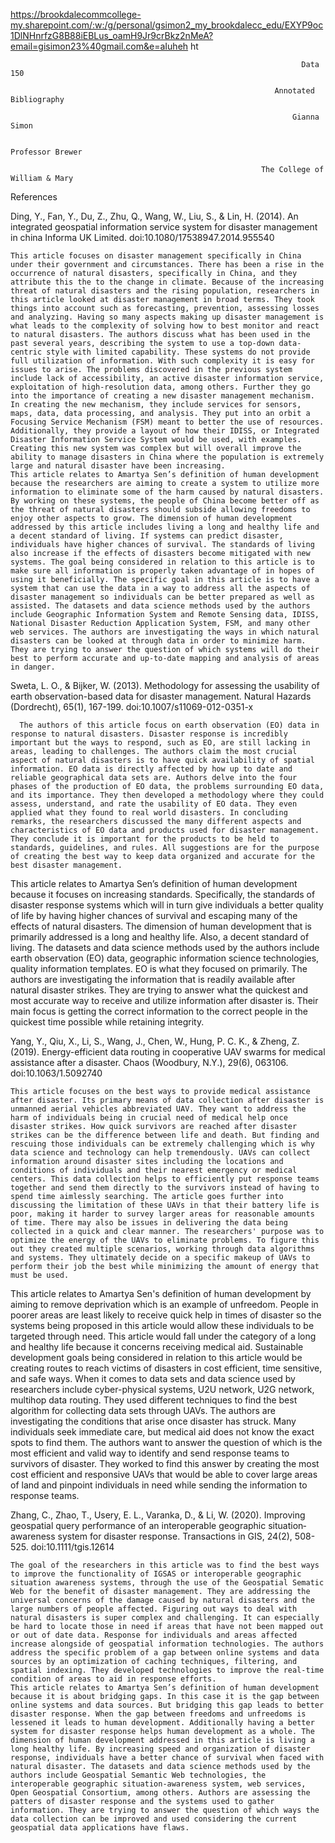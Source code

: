 https://brookdalecommcollege-my.sharepoint.com/:w:/g/personal/gsimon2_my_brookdalecc_edu/EXYP9oc1DlNHnrfzG8B88iEBLus_oamH9Jr9crBkz2nMeA?email=gisimon23%40gmail.com&e=aIuheh
ht 

 


                                                                     Data 150  

                                                               Annotated Bibliography 

                                                                   Gianna Simon 

                                                                  Professor Brewer 

                                                            The College of William & Mary 


 

References 

Ding, Y., Fan, Y., Du, Z., Zhu, Q., Wang, W., Liu, S., & Lin, H. (2014). An integrated geospatial information service system for disaster management in china Informa UK   Limited. doi:10.1080/17538947.2014.955540 

  	This article focuses on disaster management specifically in China under their government and circumstances. There has been a rise in the occurrence of natural disasters, specifically in China, and they attribute this the to the change in climate. Because of the increasing threat of natural disasters and the rising population, researchers in this article looked at disaster management in broad terms. They took things into account such as forecasting, prevention, assessing losses and analyzing. Having so many aspects making up disaster management is what leads to the complexity of solving how to best monitor and react to natural disasters. The authors discuss what has been used in the past several years, describing the system to use a top-down data-centric style with limited capability. These systems do not provide full utilization of information. With such complexity it is easy for issues to arise. The problems discovered in the previous system include lack of accessibility, an active disaster information service, exploitation of high-resolution data, among others. Further they go into the importance of creating a new disaster management mechanism. In creating the new mechanism, they include services for sensors, maps, data, data processing, and analysis. They put into an orbit a Focusing Service Mechanism (FSM) meant to better the use of resources. Additionally, they provide a layout of how their IDISS, or Integrated Disaster Information Service System would be used, with examples. Creating this new system was complex but will overall improve the ability to manage disasters in China where the population is extremely large and natural disaster have been increasing. 
    This article relates to Amartya Sen’s definition of human development because the researchers are aiming to create a system to utilize more information to eliminate some of the harm caused by natural disasters. By working on these systems, the people of China become better off as the threat of natural disasters should subside allowing freedoms to enjoy other aspects to grow. The dimension of human development addressed by this article includes living a long and healthy life and a decent standard of living. If systems can predict disaster, individuals have higher chances of survival. The standards of living also increase if the effects of disasters become mitigated with new systems. The goal being considered in relation to this article is to make sure all information is properly taken advantage of in hopes of using it beneficially. The specific goal in this article is to have a system that can use the data in a way to address all the aspects of disaster management so individuals can be better prepared as well as assisted. The datasets and data science methods used by the authors include Geographic Information System and Remote Sensing data, IDISS, National Disaster Reduction Application System, FSM, and many other web services. The authors are investigating the ways in which natural disasters can be looked at through data in order to minimize harm. They are trying to answer the question of which systems will do their best to perform accurate and up-to-date mapping and analysis of areas in danger.  

Sweta, L. O., & Bijker, W. (2013). Methodology for assessing the usability of earth observation-based data for disaster management. Natural Hazards (Dordrecht), 65(1),     167-199. doi:10.1007/s11069-012-0351-x 

 	  The authors of this article focus on earth observation (EO) data in response to natural disasters. Disaster response is incredibly important but the ways to respond, such as EO, are still lacking in areas, leading to challenges. The authors claim the most crucial aspect of natural disasters is to have quick availability of spatial information. EO data is directly affected by how up to date and reliable geographical data sets are. Authors delve into the four phases of the production of EO data, the problems surrounding EO data, and its importance. They then developed a methodology where they could assess, understand, and rate the usability of EO data. They even applied what they found to real world disasters. In concluding remarks, the researchers discussed the many different aspects and characteristics of EO data and products used for disaster management. They conclude it is important for the products to be held to standards, guidelines, and rules. All suggestions are for the purpose of creating the best way to keep data organized and accurate for the best disaster management. 
   This article relates to Amartya Sen’s definition of human development because it focuses on increasing standards. Specifically, the standards of disaster response systems which will in turn give individuals a better quality of life by having higher chances of survival and escaping many of the effects of natural disasters. The dimension of human development that is primarily addressed is a long and healthy life. Also, a decent standard of living. The datasets and data science methods used by the authors include earth observation (EO) data, geographic information science technologies, quality information templates. EO is what they focused on primarily. The authors are investigating the information that is readily available after natural disaster strikes. They are trying to answer what the quickest and most accurate way to receive and utilize information after disaster is. Their main focus is getting the correct information to the correct people in the quickest time possible while retaining integrity.  

Yang, Y., Qiu, X., Li, S., Wang, J., Chen, W., Hung, P. C. K., & Zheng, Z. (2019). Energy-efficient data routing in cooperative UAV swarms for medical assistance after a    disaster. Chaos (Woodbury, N.Y.), 29(6), 063106. doi:10.1063/1.5092740 

    This article focuses on the best ways to provide medical assistance after disaster. Its primary means of data collection after disaster is unmanned aerial vehicles abbreviated UAV. They want to address the harm of individuals being in crucial need of medical help once disaster strikes. How quick survivors are reached after disaster strikes can be the difference between life and death. But finding and rescuing those individuals can be extremely challenging which is why data science and technology can help tremendously. UAVs can collect information around disaster sites including the locations and conditions of individuals and their nearest emergency or medical centers. This data collection helps to efficiently put response teams together and send them directly to the survivors instead of having to spend time aimlessly searching. The article goes further into discussing the limitation of these UAVs in that their battery life is poor, making it harder to survey larger areas for reasonable amounts of time. There may also be issues in delivering the data being collected in a quick and clear manner. The researchers' purpose was to optimize the energy of the UAVs to eliminate problems. To figure this out they created multiple scenarios, working through data algorithms and systems. They ultimately decide on a specific makeup of UAVs to perform their job the best while minimizing the amount of energy that must be used. 
   This article relates to Amartya Sen's definition of human development by aiming to remove deprivation which is an example of unfreedom. People in poorer areas are least likely to receive quick help in times of disaster so the systems being proposed in this article would allow these individuals to be targeted through need. This article would fall under the category of a long and healthy life because it concerns receiving medical aid. Sustainable development goals being considered in relation to this article would be creating routes to reach victims of disasters in cost efficient, time sensitive, and safe ways. When it comes to data sets and data science used by researchers include cyber-physical systems, U2U network, U2G network, multihop data routing. They used different techniques to find the best algorithm for collecting data sets through UAVs. The authors are investigating the conditions that arise once disaster has struck. Many individuals seek immediate care, but medical aid does not know the exact spots to find them. The authors want to answer the question of which is the most efficient and valid way to identify and send response teams to survivors of disaster. They worked to find this answer by creating the most cost efficient and responsive UAVs that would be able to cover large areas of land and pinpoint individuals in need while sending the information to response teams.  

Zhang, C., Zhao, T., Usery, E. L., Varanka, D., & Li, W. (2020). Improving geospatial query performance of an interoperable geographic situation‐awareness system for          disaster response. Transactions in GIS, 24(2), 508-525. doi:10.1111/tgis.12614 

    The goal of the researchers in this article was to find the best ways to improve the functionality of IGSAS or interoperable geographic situation awareness systems, through the use of the Geospatial Sematic Web for the benefit of disaster management. They are addressing the universal concerns of the damage caused by natural disasters and the large numbers of people affected. Figuring out ways to deal with natural disasters is super complex and challenging. It can especially be hard to locate those in need if areas that have not been mapped out or out of date data. Response for individuals and areas affected increase alongside of geospatial information technologies. The authors address the specific problem of a gap between online systems and data sources by an optimization of caching techniques, filtering, and spatial indexing. They developed technologies to improve the real-time condition of areas to aid in response efforts. 
    This article relates to Amartya Sen’s definition of human development because it is about bridging gaps. In this case it is the gap between online systems and data sources. But bridging this gap leads to better disaster response. When the gap between freedoms and unfreedoms is lessened it leads to human development. Additionally having a better system for disaster response helps human development as a whole. The dimension of human development addressed in this article is living a long healthy life. By increasing speed and organization of disaster response, individuals have a better chance of survival when faced with natural disaster. The datasets and data science methods used by the authors include Geospatial Semantic Web technologies, the interoperable geographic situation-awareness system, web services, Open Geospatial Consortium, among others. Authors are assessing the patters of disaster response and the systems used to gather information. They are trying to answer the question of which ways the data collection can be improved and used considering the current geospatial data applications have flaws.  
